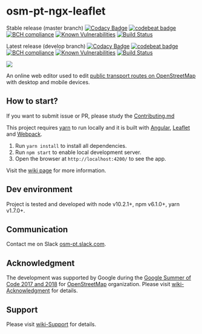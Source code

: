 # osm-pt-ngx-leaflet

Stable release (master branch)
[![Codacy Badge](https://api.codacy.com/project/badge/Grade/231206018f6e41d9bddee2b4bb4683dc)](https://app.codacy.com/app/dkocich/osm-pt-ngx-leaflet/dashboard)
[![codebeat badge](https://codebeat.co/badges/525de5f2-8276-4e4a-ad5f-0b8c6c854f0d)](https://codebeat.co/projects/github-com-dkocich-osm-pt-ngx-leaflet-master)
[![BCH compliance](https://bettercodehub.com/edge/badge/dkocich/osm-pt-ngx-leaflet?branch=master)](https://bettercodehub.com/)
[![Known Vulnerabilities](https://snyk.io/test/github/snyk/goof/badge.svg)](https://snyk.io/test/github/snyk/goof)
[![Build Status](https://api.travis-ci.org/dkocich/osm-pt-ngx-leaflet.svg?branch=master)](https://travis-ci.org/dkocich/osm-pt-ngx-leaflet)

Latest release (develop branch)
[![Codacy Badge](https://api.codacy.com/project/badge/Grade/231206018f6e41d9bddee2b4bb4683dc)](https://app.codacy.com/app/dkocich/osm-pt-ngx-leaflet/dashboard?bid=6156493)
[![codebeat badge](https://codebeat.co/badges/525de5f2-8276-4e4a-ad5f-0b8c6c854f0d)](https://codebeat.co/projects/github-com-dkocich-osm-pt-ngx-leaflet-develop)
[![BCH compliance](https://bettercodehub.com/edge/badge/dkocich/osm-pt-ngx-leaflet?branch=develop)](https://bettercodehub.com/)
[![Known Vulnerabilities](https://snyk.io/test/github/snyk/goof/badge.svg)](https://snyk.io/test/github/snyk/goof)
[![Build Status](https://api.travis-ci.org/dkocich/osm-pt-ngx-leaflet.svg?branch=develop)](https://travis-ci.org/dkocich/osm-pt-ngx-leaflet)


<a href="https://zenhub.com"><img src="https://raw.githubusercontent.com/ZenHubIO/support/master/zenhub-badge.png"></a>

An online web editor used to edit [public transport routes on OpenStreetMap](https://wiki.openstreetmap.org/wiki/Public_transport) with desktop and mobile devices.

## How to start?

If you want to submit issue or PR, please study the [Contributing.md](https://github.com/dkocich/osm-pt-ngx-leaflet/blob/master/CONTRIBUTING.md)

This project requires [yarn](https://yarnpkg.com/) to run locally and it is built with
 [Angular](https://angular.io/), [Leaflet](http://leafletjs.com/) and [Webpack](https://webpack.js.org/).

1.	Run `yarn install` to install all dependencies.
2.	Run `npm start` to enable local development server.
3.  Open the browser at `http://localhost:4200/` to see the app.

Visit the [wiki page](https://github.com/dkocich/osm-pt-ngx-leaflet/wiki) for more information.

## Dev environment
Project is tested and developed with node v10.2.1+, npm v6.1.0+, yarn v1.7.0+.

## Communication

Contact me on Slack [osm-pt.slack.com](https://join.slack.com/t/osm-pt/shared_invite/enQtMjkzOTU1NTA3MTU5LWVkMWNlMTRkOTU5ZDcxMTExYzZmM2U3OTE4NDFjZTM3MmExMTQzMzRhY2VjOTYyMmI3ZjRmYjI3OWUwNDZkMWQ).

## Acknowledgment

The development was supported by Google during the [Google Summer of Code 2017 and 2018](https://summerofcode.withgoogle.com/) for [OpenStreetMap](https://www.openstreetmap.org/) organization. Please visit [wiki-Acknowledgment](https://github.com/dkocich/osm-pt-ngx-leaflet/wiki/Acknowledgment) for details.

## Support
Please visit [wiki-Support](https://github.com/dkocich/osm-pt-ngx-leaflet/wiki/Support) for details.

